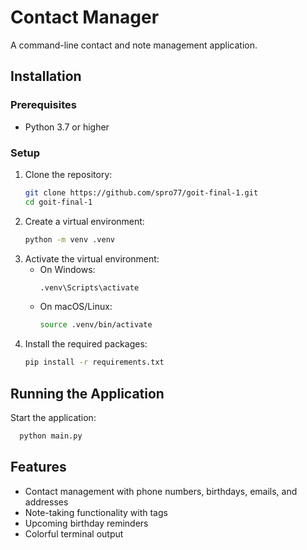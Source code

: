 # Contact Manager

A command-line contact and note management application.

## Installation

### Prerequisites
- Python 3.7 or higher

### Setup

1. Clone the repository:
    ```bash
   git clone https://github.com/spro77/goit-final-1.git
   cd goit-final-1
2. Create a virtual environment:
    ```bash
    python -m venv .venv
3. Activate the virtual environment:
    - On Windows:
        ```bash
        .venv\Scripts\activate
    - On macOS/Linux:
        ```bash
        source .venv/bin/activate
4. Install the required packages:
    ```bash
    pip install -r requirements.txt
   
## Running the Application
Start the application:
```bash
  python main.py
```

## Features

- Contact management with phone numbers, birthdays, emails, and addresses
- Note-taking functionality with tags
- Upcoming birthday reminders
- Colorful terminal output